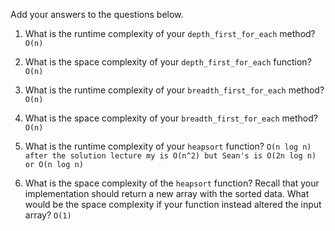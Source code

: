 Add your answers to the questions below.

1. What is the runtime complexity of your `depth_first_for_each` method? `O(n)`

2. What is the space complexity of your `depth_first_for_each` function? `O(n)`

3. What is the runtime complexity of your `breadth_first_for_each` method? `O(n)`

4. What is the space complexity of your `breadth_first_for_each` method? `O(n)`

5. What is the runtime complexity of your `heapsort` function? `O(n log n) after the solution lecture my is O(n^2) but Sean's is O(2n log n) or O(n log n)`

6. What is the space complexity of the `heapsort` function? Recall that your implementation should return a new array with the sorted data. What would be the space complexity if your function instead altered the input array? `O(1)`